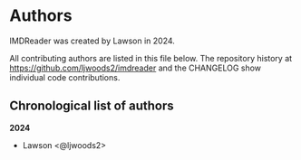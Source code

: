# Authors

IMDReader was created by Lawson in 2024.


All contributing authors are listed in this file below.
The repository history at https://github.com/ljwoods2/imdreader
and the CHANGELOG show individual code contributions.

## Chronological list of authors

<!--
The rules for this file:
  * Authors are sorted chronologically, earliest to latest
  * Please format it each entry as "Preferred name <GitHub username>"
  * Your preferred name is whatever you wish to go by --
    it does *not* have to be your legal name!
  * Please start a new section for each new year
  * Don't ever delete anything
-->

**2024**
- Lawson <@ljwoods2>